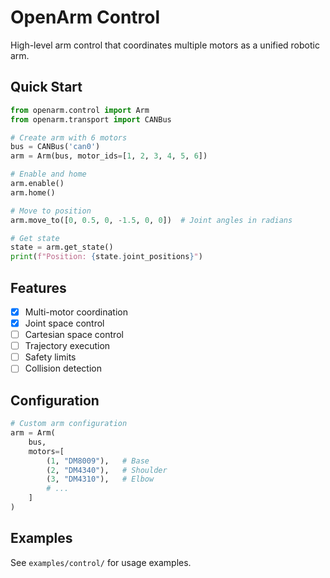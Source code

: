 # OpenArm Control

High-level arm control that coordinates multiple motors as a unified robotic arm.

## Quick Start

```python
from openarm.control import Arm
from openarm.transport import CANBus

# Create arm with 6 motors
bus = CANBus('can0')
arm = Arm(bus, motor_ids=[1, 2, 3, 4, 5, 6])

# Enable and home
arm.enable()
arm.home()

# Move to position
arm.move_to([0, 0.5, 0, -1.5, 0, 0])  # Joint angles in radians

# Get state
state = arm.get_state()
print(f"Position: {state.joint_positions}")
```

## Features

- [x] Multi-motor coordination
- [x] Joint space control
- [ ] Cartesian space control
- [ ] Trajectory execution
- [ ] Safety limits
- [ ] Collision detection

## Configuration

```python
# Custom arm configuration
arm = Arm(
    bus,
    motors=[
        (1, "DM8009"),   # Base
        (2, "DM4340"),   # Shoulder
        (3, "DM4310"),   # Elbow
        # ...
    ]
)
```

## Examples

See `examples/control/` for usage examples.